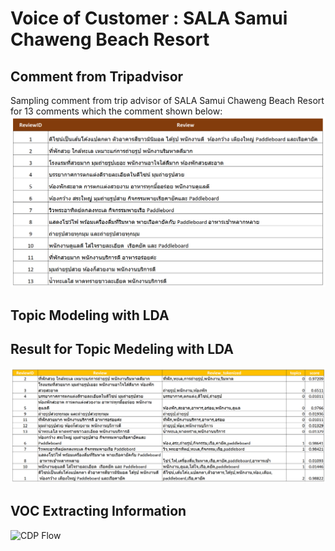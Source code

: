 # Voice of Customer : SALA Samui Chaweng Beach Resort     
## Comment from Tripadvisor     
Sampling comment from trip advisor of SALA Samui Chaweng Beach Resort for 13 comments which the comment shown below:    
![CDP Flow](https://github.com/Pinnun/MADT8101-Seminar-in-Advanced-Analytic/blob/e3b4a877ba72d2068dcdccbbaede0d8a602d2afb/6%20VOC/TripadvirsorReview1.png)
## Topic Modeling with LDA     
## Result for Topic Medeling with LDA     
![CDP Flow](https://github.com/Pinnun/MADT8101-Seminar-in-Advanced-Analytic/blob/0b0eae8da0f99f9f2b99c308f9970c22ca919b1b/6%20VOC/Result1.png)
##  VOC Extracting Information     
![CDP Flow]()
